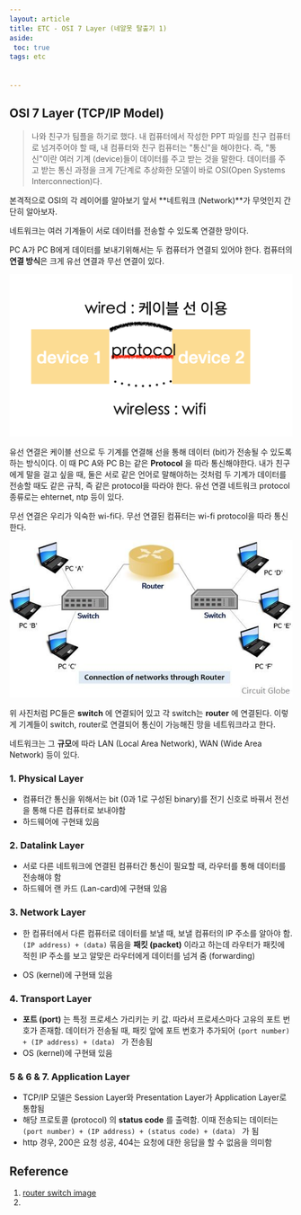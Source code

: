 ```yaml
---
layout: article
title: ETC - OSI 7 Layer (네알못 탈출기 1)
aside:
 toc: true
tags: etc


---
```


## OSI 7 Layer (TCP/IP Model)

> 나와 친구가 팀플을 하기로 했다. 내 컴퓨터에서 작성한 PPT 파일를 친구 컴퓨터로 넘겨주어야 할 때, 내 컴퓨터와 친구 컴퓨터는 "통신"을 해야한다. 즉, "통신"이란 여러 기계 (device)들이 데이터를 주고 받는 것을 말한다. 데이터를 주고 받는 통신 과정을 크게 7단계로 추상화한 모델이 바로 OSI(Open Systems Interconnection)다. 

본격적으로 OSI의 각 레이어를 알아보기 앞서 **네트워크 (Network)**가 무엇인지 간단히 알아보자.    

네트워크는 여러 기계들이 서로 데이터를 전송할 수 있도록 연결한 망이다.    

PC A가 PC B에게 데이터를 보내기위해서는 두 컴퓨터가 연결되 있어야 한다. 컴퓨터의 **연결 방식**은 크게  유선 연결과 무선 연결이 있다.     

![](/assets/device_network.png)

유선 연결은 케이블 선으로 두 기계를 연결해 선을 통해 데이터 (bit)가 전송될 수 있도록 하는 방식이다. 이 때 PC A와 PC B는 같은 **Protocol** 을 따라 통신해야한다. 내가 친구에게 말을 걸고 싶을 때, 둘은 서로 같은 언어로 말해야하는 것처럼 두 기계가 데이터를 전송할 때도 같은 규칙, 즉 같은 protocol을 따라야 한다. 유선 연결 네트워크 protocol 종류로는 ehternet, ntp 등이 있다.    

무선 연결은 우리가 익숙한 wi-fi다. 무선 연결된 컴퓨터는 wi-fi protocol을 따라 통신한다.    

![](/assets/network.jpeg)

위 사진처럼 PC들은 **switch**  에 연결되어 있고 각 switch는 **router** 에 연결된다. 이렇게 기계들이 switch, router로 연결되어 통신이 가능해진 망을 네트워크라고 한다.    

네트워크는 그 **규모**에 따라 LAN (Local Area Network), WAN (Wide Area Network) 등이 있다.    





### 1. Physical Layer

* 컴퓨터간 통신을 위해서는 bit (0과 1로 구성된 binary)를 전기 신호로 바꿔서 전선을 통해 다른 컴퓨터로 보내야함
* 하드웨어에 구현돼 있음

### 2. Datalink Layer 

* 서로 다른 네트워크에 연결된 컴퓨터간 통신이 필요할 때, 라우터를 통해 데이터를 전송해야 함
* 하드웨어 랜 카드 (Lan-card)에 구현돼 있음

### 3. Network Layer

- 한 컴퓨터에서 다른 컴퓨터로 데이터를 보낼 때, 보낼 컴퓨터의 IP 주소를 알아야 함. `(IP address) + (data)` 묶음을 **패킷 (packet)** 이라고 하는데 라우터가 패킷에 적힌 IP 주소를 보고 알맞은 라우터에게 데이터를 넘겨 줌 (forwarding)

- OS (kernel)에 구현돼 있음

### 4. Transport Layer

- **포트 (port)** 는 특정 프로세스 가리키는 키 값. 따라서 프로세스마다 고유의 포트 번호가 존재함. 데이터가 전송될 때, 패킷 앞에 포트 번호가 추가되어 `(port number) + (IP address) + (data) ` 가 전송됨
- OS (kernel)에 구현돼 있음

### 5 & 6 & 7. Application Layer

- TCP/IP 모델은 Session Layer와 Presentation Layer가 Application Layer로 통합됨
- 해당 프로토콜 (protocol) 의 **status code** 를 출력함. 이때 전송되는 데이터는 `(port number) + (IP address) + (status code) + (data) ` 가 됨
- http 경우, 200은 요청 성공, 404는 요청에 대한 응답을 할 수 없음을 의미함



## Reference

1. [router switch image](https://circuitglobe.com/difference-between-router-and-switch.html)
2. 
